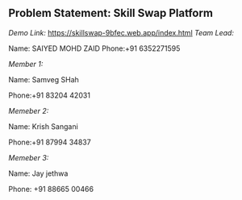 ## Problem Statement: Skill Swap Platform 
*Demo Link:* https://skillswap-9bfec.web.app/index.html
*Team Lead:*

Name: SAIYED MOHD ZAID
Phone:+91 6352271595

*Member 1:*

Name: Samveg SHah

Phone:+91 83204 42031

*Memeber 2:*

Name: Krish Sangani

Phone:+91 87994 34837

*Memeber 3:*

Name: Jay jethwa

Phone: +91 88665 00466
